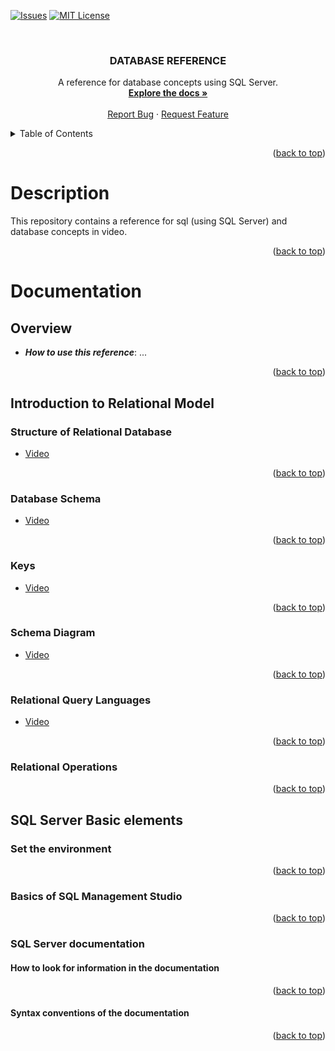 <a name="readme-top"></a>

[![Issues][issues-shield]][issues-url]
[![MIT License][license-shield]][license-url]

<!-- PROJECT LOGO -->
<br />
<div align="center">
  <a href="https://github.com/ArturAssisComp/database-reference.git">
  </a>

  <h3 align="center">DATABASE REFERENCE</h3>

  <p align="center">
    A reference for database concepts using SQL Server.
    <br />
    <a href="#documentation"><strong>Explore the docs »</strong></a>
    <br />
    <br />
    <a href="https://github.com/ArturAssisComp/database-reference/issues">Report Bug</a>
    ·
    <a href="https://github.com/ArturAssisComp/database-reference/issues">Request Feature</a>
  </p>
</div>

<!-- TABLE OF CONTENTS -->
<details>
  <summary>Table of Contents</summary>
  <ol>
    <li><a href="#description">Description</a></li>
    <li>
      <a href="#documentation">Documentation</a>
      <ul>
	<details>
          <summary>index</summary>
          <li><a href="#overview">Overview</a></li>
          <li><a href="#introduction-to-relational-model">a - Introduction to Relational Model</a></li>
	      <ul>
              <li><a href="#structure-of-relational-database">a1 - Structure of Relational Database</a></li>
              <li><a href="#database-schema">a2 - Database Schema</a></li>
              <li><a href="#keys">a3 - Keys</a></li>
              <li><a href="#schema-diagram">a4 - Schema Diagram</a></li>
              <li><a href="#relational-query-languages">a5 - Relational Query Languages</a></li>
              <li><a href="#relational-operations">a6 - Relational Operations</a></li>
          </ul>
          <li><a href="#sql-server-basic-elements">b - SQL Server Basic elements</a></li>
	      <ul>
              <li><a href="#set-the-environment">b1 - Set the environment</a></li>
              <li><a href="#basics-of-sql-management-studio">b2 - Basics of SQL Management Studio</a></li>
              <li><a href="#sql-server-documentation">b3 - SQL Server documentation</a></li>
	              <ul>
                       <li><a href="#how-to-look-for-information-in-the-documentation">b3.1 - How to look for information in the documentation</a></li>
                       <li><a href="#syntax-conventions-of-the-documentation">b3.2 - Syntax conventions of the documentation</a></li>
                  </ul>
          </ul>
	</details>
      </ul>
    </li>

  </ol>
</details>



<p align="right">(<a href="#readme-top">back to top</a>)</p>






# Description 

This repository contains a reference for sql (using SQL Server) and database concepts in video.

<p align="right">(<a href="#readme-top">back to top</a>)</p>


# Documentation

## Overview
- ***How to use this reference***: ...

<p align="right">(<a href="#readme-top">back to top</a>)</p>

## Introduction to Relational Model

### Structure of Relational Database

- [Video](https://youtu.be/v5xT9i60k8U)


<p align="right">(<a href="#readme-top">back to top</a>)</p>

### Database Schema

- [Video](https://youtu.be/4IZjCe2c6rQ)

<p align="right">(<a href="#readme-top">back to top</a>)</p>

### Keys

- [Video](https://youtu.be/1F7z_vq1NXQ)

<p align="right">(<a href="#readme-top">back to top</a>)</p>

### Schema Diagram

- [Video](https://youtu.be/jjM6wYzFoL0)


<p align="right">(<a href="#readme-top">back to top</a>)</p>

### Relational Query Languages

- [Video](https://youtu.be/cDfS9L3wKJQ)

<p align="right">(<a href="#readme-top">back to top</a>)</p>

### Relational Operations

<p align="right">(<a href="#readme-top">back to top</a>)</p>


## SQL Server Basic elements

### Set the environment

<p align="right">(<a href="#readme-top">back to top</a>)</p>

### Basics of SQL Management Studio

<p align="right">(<a href="#readme-top">back to top</a>)</p>

### SQL Server documentation

#### How to look for information in the documentation

<p align="right">(<a href="#readme-top">back to top</a>)</p>

#### Syntax conventions of the documentation

<p align="right">(<a href="#readme-top">back to top</a>)</p>


[issues-shield]: https://img.shields.io/github/issues/ArturAssisComp/database-reference?logo=github&style=for-the-badge
[issues-url]: https://github.com/ArturAssisComp/database-reference/issues

[license-shield]: https://img.shields.io/github/license/othneildrew/Best-README-Template.svg?style=for-the-badge
[license-url]: https://github.com/ArturAssisComp/database-reference/blob/version1_0/LICENSE
